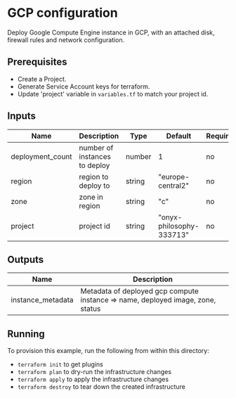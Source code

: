 # GCP configuration

 Deploy Google Compute Engine instance in GCP, with an attached disk, firewall rules and network configuration.

## Prerequisites

- Create a Project.
- Generate Service Account keys for terraform.
- Update 'project' variable in `variables.tf` to match your project id.

## Inputs

| Name             	| Description                   	| Type   	| Default                  	| Required 	|
|------------------	|-------------------------------	|--------	|--------------------------	|----------	|
| deployment_count 	| number of instances to deploy 	| number 	| 1                        	| no      	 |
| region           	| region to deploy to           	| string 	| "europe-central2"        	| no      	 |
| zone             	| zone in region                	| string 	| "c"                      	| no      	 |
| project          	| project id                    	| string 	| "onyx-philosophy-333713" 	| no      	 |

## Outputs

| Name              	| Description                                                                  	|
|-------------------	|------------------------------------------------------------------------------	|
| instance_metadata 	| Metadata of deployed gcp compute instance => name, deployed image, zone, status 	|

## Running

To provision this example, run the following from within this directory:

- `terraform init` to get plugins
- `terraform plan` to dry-run the infrastructure changes
- `terraform apply` to apply the infrastructure changes
- `terraform destroy` to tear down the created infrastructure
